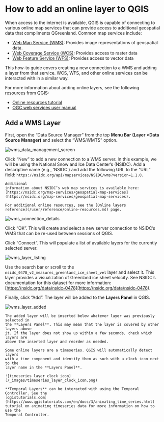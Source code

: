 # How to add an online layer to QGIS

When access to the internet is available, QGIS is capable of connecting to
various online map services that can provide access to additional geospatial
data that compliments QGreenland. Common map services include:

* [Web Map Service (WMS)](https://www.ogc.org/standards/wms): Provides image
  representations of geospatial data.
* [Web Coverage Service (WCS)](https://www.ogc.org/standards/wcs): Provides
  access to raster data
* [Web Feature Service (WFS)](https://www.ogc.org/standards/wfs): Provides
  access to vector data

This how-to guide covers creating a new connection to a WMS and adding a layer
from that service. WCS, WFS, and other online services can be interacted with in
a similar way.

For more information about adding online layers, see the following resources
from QGIS:

* [Online resources tutorial](https://docs.qgis.org/3.16/en/docs/training_manual/online_resources/index.html)
* [OGC web services user manual](https://docs.qgis.org/3.16/en/docs/user_manual/working_with_ogc/ogc_client_support.html)


## Add a WMS Layer

First, open the “Data Source Manager” from the top **Menu Bar** **(Layer >Data Source
Manager)** and select the “WMS/WMTS” option.

![wms_data_management_screen](/_images/wms_data_management_screen.jpg)

Click “New” to add a new connection to a WMS server. In this example, we will be
using the National Snow and Ice Data Center’s (NSIDC). Add a descriptive name
(e.g., ‘NSIDC’) and add the following URL to the “URL” field:
`https://nsidc.org/api/mapservices/NSIDC/wms?version=1.1.0.`

```{note}
Additional
information about NSIDC’s web map services is available here:
[https://nsidc.org/map-services/geospatial-map-services](https://nsidc.org/map-services/geospatial-map-services).

For additional online resources, see the [Online layers
reference](/user/reference/online-resources.md) page.
```

![wms_connection_details](/_images/wms_connection_details.png)

Click “OK”. This will create and select a new server connection to NSIDC’s WMS
that can be re-used between sessions of QGIS.

Click “Connect”. This will populate a list of available layers for the currently
selected server.

![wms_layer_listing](/_images/wms_layer_listing.jpg)

Use the search bar or scroll to the
`nsidc_0478_v2_measures_greenland_ice_sheet_vel` layer and select it. This layer
provides a visualization of Greenland ice sheet velocity. See NSIDC’s
documentation for this dataset for more information:
[https://nsidc.org/data/nsidc-0478](https://nsidc.org/data/nsidc-0478).

Finally, click “Add”. The layer will be added to the **Layers Panel** in QGIS.

![wms_layer_added](/_images/wms_layer_added.jpg)


```{warning}
The added layer will be inserted below whatever layer was previously selected in
the **Layers Panel**. This may mean that the layer is covered by other layers above
it. If the layer does not show up within a few seconds, check which layers are
above the inserted layer and reorder as needed.
```

```{note}
Some online layers are a timeseries. QGIS will automatically detect layers
with a time component and identify them as such with a clock icon next to the
layer name in the **Layers Panel**.

![timeseries_layer_clock_icon](/_images/timeseries_layer_clock_icon.png)

**Temporal Layers** can be interacted with using the Temporal Controller. See the
[qgistutorials.com](https://www.qgistutorials.com/en/docs/3/animating_time_series.html)
tutorial on animating timeseries data for more information on how to use the
Temporal Controller.
```
